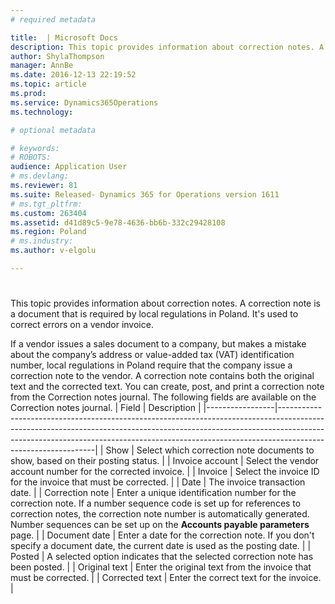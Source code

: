 ```yaml
---
# required metadata

title:  | Microsoft Docs
description: This topic provides information about correction notes. A correction note is a document that is required by local regulations in Poland. It's used to correct errors on a vendor invoice. 
author: ShylaThompson
manager: AnnBe
ms.date: 2016-12-13 22:19:52
ms.topic: article
ms.prod: 
ms.service: Dynamics365Operations
ms.technology: 

# optional metadata

# keywords: 
# ROBOTS: 
audience: Application User
# ms.devlang: 
ms.reviewer: 81
ms.suite: Released- Dynamics 365 for Operations version 1611
# ms.tgt_pltfrm: 
ms.custom: 263404
ms.assetid: d41d89c5-9e78-4636-bb6b-332c29428108
ms.region: Poland
# ms.industry: 
ms.author: v-elgolu

---
```


# 

This topic provides information about correction notes. A correction note is a document that is required by local regulations in Poland. It's used to correct errors on a vendor invoice. 

If a vendor issues a sales document to a company, but makes a mistake about the company’s address or value-added tax (VAT) identification number, local regulations in Poland require that the company issue a correction note to the vendor. A correction note contains both the original text and the corrected text. You can create, post, and print a correction note from the Correction notes journal. The following fields are available on the Correction notes journal.
| Field           | Description                                                                                                                                                                                                                                                              |
|-----------------|--------------------------------------------------------------------------------------------------------------------------------------------------------------------------------------------------------------------------------------------------------------------------|
| Show            | Select which correction note documents to show, based on their posting status.                                                                                                                                                                                           |
| Invoice account | Select the vendor account number for the corrected invoice.                                                                                                                                                                                                              |
| Invoice         | Select the invoice ID for the invoice that must be corrected.                                                                                                                                                                                                            |
| Date            | The invoice transaction date.                                                                                                                                                                                                                                            |
| Correction note | Enter a unique identification number for the correction note. If a number sequence code is set up for references to correction notes, the correction note number is automatically generated. Number sequences can be set up on the **Accounts payable parameters** page. |
| Document date   | Enter a date for the correction note. If you don't specify a document date, the current date is used as the posting date.                                                                                                                                                |
| Posted          | A selected option indicates that the selected correction note has been posted.                                                                                                                                                                                           |
| Original text   | Enter the original text from the invoice that must be corrected.                                                                                                                                                                                                         |
| Corrected text  | Enter the correct text for the invoice.                                                                                                                                                                                                                                  |



